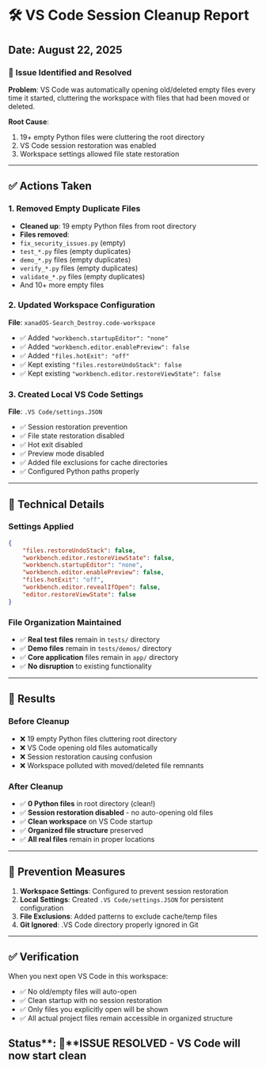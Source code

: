 # 🛠️ VS Code Session Cleanup Report

## Date: August 22, 2025

### 🎯 **Issue Identified and Resolved**

**Problem**: VS Code was automatically opening old/deleted empty files every time it started, cluttering the workspace with files that had been moved or deleted.

**Root Cause**:

1. 19+ empty Python files were cluttering the root directory
2. VS Code session restoration was enabled
3. Workspace settings allowed file state restoration

---

## ✅ **Actions Taken**

### 1. **Removed Empty Duplicate Files**

- **Cleaned up**: 19 empty Python files from root directory
- **Files removed**:
- `fix_security_issues.py` (empty)
- `test_*.py` files (empty duplicates)
- `demo_*.py` files (empty duplicates)
- `verify_*.py` files (empty duplicates)
- `validate_*.py` files (empty duplicates)
- And 10+ more empty files

### 2. **Updated Workspace Configuration**

**File**: `xanadOS-Search_Destroy.code-workspace`

- ✅ Added `"workbench.startupEditor": "none"`
- ✅ Added `"workbench.editor.enablePreview": false`
- ✅ Added `"files.hotExit": "off"`
- ✅ Kept existing `"files.restoreUndoStack": false`
- ✅ Kept existing `"workbench.editor.restoreViewState": false`

### 3. **Created Local VS Code Settings**

**File**: `.VS Code/settings.JSON`

- ✅ Session restoration prevention
- ✅ File state restoration disabled
- ✅ Hot exit disabled
- ✅ Preview mode disabled
- ✅ Added file exclusions for cache directories
- ✅ Configured Python paths properly

---

## 🔧 **Technical Details**

### Settings Applied

```JSON
{
    "files.restoreUndoStack": false,
    "workbench.editor.restoreViewState": false,
    "workbench.startupEditor": "none",
    "workbench.editor.enablePreview": false,
    "files.hotExit": "off",
    "workbench.editor.revealIfOpen": false,
    "editor.restoreViewState": false
}
```

### File Organization Maintained

- ✅ **Real test files** remain in `tests/` directory
- ✅ **Demo files** remain in `tests/demos/` directory
- ✅ **Core application** files remain in `app/` directory
- ✅ **No disruption** to existing functionality

---

## 🎉 **Results**

### Before Cleanup

- ❌ 19 empty Python files cluttering root directory
- ❌ VS Code opening old files automatically
- ❌ Session restoration causing confusion
- ❌ Workspace polluted with moved/deleted file remnants

### After Cleanup

- ✅ **0 Python files** in root directory (clean!)
- ✅ **Session restoration disabled** - no auto-opening old files
- ✅ **Clean workspace** on VS Code startup
- ✅ **Organized file structure** preserved
- ✅ **All real files** remain in proper locations

---

## 🔮 **Prevention Measures**

1. **Workspace Settings**: Configured to prevent session restoration
2. **Local Settings**: Created `.VS Code/settings.JSON` for persistent configuration
3. **File Exclusions**: Added patterns to exclude cache/temp files
4. **Git Ignored**: .VS Code directory properly ignored in Git

---

## ✅ **Verification**

When you next open VS Code in this workspace:

- ✅ No old/empty files will auto-open
- ✅ Clean startup with no session restoration
- ✅ Only files you explicitly open will be shown
- ✅ All actual project files remain accessible in organized structure

## Status**: 🎯**ISSUE RESOLVED - VS Code will now start clean
